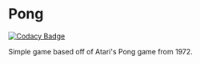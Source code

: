 # Pong
[![Codacy Badge](https://api.codacy.com/project/badge/Grade/97a0660c15074ff8bdda00f3e912f447)](https://www.codacy.com/app/leestoge/Pong?utm_source=github.com&amp;utm_medium=referral&amp;utm_content=leestoge/Pong&amp;utm_campaign=Badge_Grade)

Simple game based off of Atari's Pong game from 1972.
